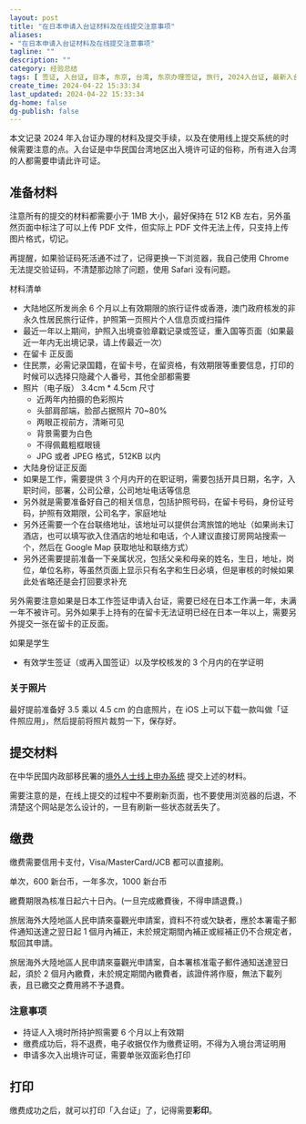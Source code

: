```yaml
---
layout: post
title: "在日本申请入台证材料及在线提交注意事项"
aliases:
- "在日本申请入台证材料及在线提交注意事项"
tagline: ""
description: ""
category: 经验总结
tags: [ 签证, 入台证, 日本, 东京, 台湾, 东京办理签证, 旅行, 2024入台证, 最新入台证办理 ]
create_time: 2024-04-22 15:33:34
last_updated: 2024-04-22 15:33:34
dg-home: false
dg-publish: false
---
```


本文记录 2024 年入台证办理的材料及提交手续，以及在使用线上提交系统的时候需要注意的点。入台证是中华民国台湾地区出入境许可证的俗称，所有进入台湾的人都需要申请此许可证。

## 准备材料

注意所有的提交的材料都需要小于 1MB 大小，最好保持在 512 KB 左右，另外虽然页面中标注了可以上传 PDF 文件，但实际上 PDF 文件无法上传，只支持上传图片格式，切记。

再提醒，如果验证码死活通不过了，记得更换一下浏览器，我自己使用 Chrome 无法提交验证码，不清楚那边除了问题，使用 Safari 没有问题。

材料清单

- 大陆地区所发尚余 6 个月以上有效期限的旅行证件或香港，澳门政府核发的非永久性居民旅行证件，护照第一页照片个人信息页或扫描件
- 最近一年以上期间，护照入出境查验章戳记录或签证，重入国等页面（如果最近一年内无出境记录，请上传最近一次）
- 在留卡 正反面
- 住民票，必需记录国籍，在留卡号，在留资格，有效期限等重要信息，打印的时候可以选择只隐藏个人番号，其他全部都需要
- 照片（电子版） 3.4cm \* 4.5cm 尺寸
  - 近两年内拍摄的色彩照片
  - 头部肩部端，脸部占据照片 70~80%
  - 两眼正视前方，清晰可见
  - 背景需要为白色
  - 不得佩戴粗框眼镜
  - JPG 或者 JPEG 格式，512KB 以内
- 大陆身份证正反面
- 如果是工作，需要提供 3 个月内开的在职证明，需要包括开具日期，名字，入职时间，部署，公司公章，公司地址电话等信息
- 另外就是需要准备好自己的相关信息，包括护照号码，在留卡号码，身份证号码，护照有效期限，公司名字，家庭地址
- 另外还需要一个在台联络地址，该地址可以提供台湾旅馆的地址（如果尚未订酒店，也可以填写欲入住酒店的地址和电话，个人建议直接订房网站搜索一个，然后在 Google Map 获取地址和联络方式）
- 另外还需要提前准备一下亲属状况，包括父亲和母亲的姓名，生日，地址，岗位，单位名称，等虽然页面上显示只有名字和生日必填，但是审核的时候如果此处省略还是会打回要求补充

另外需要注意如果是日本工作签证申请入台证，需要已经在日本工作满一年，未满一年不被许可。另外如果手上持有的在留卡无法证明已经在日本一年以上，需要另外提交一张在留卡的正反面。

如果是学生

- 有效学生签证（或再入国签证）以及学校核发的 3 个月内的在学证明

### 关于照片

最好提前准备好 3.5 乘以 4.5 cm 的白底照片，在 iOS 上可以下载一款叫做「证件照应用」，然后提前将照片裁剪一下，保存好。

## 提交材料

在中华民国内政部移民署的[境外人士线上申办系统](https://coa.immigration.gov.tw/coa-frontend/overseas-foreign-china) 提交上述的材料。

需要注意的是，在线上提交的过程中不要刷新页面，也不要使用浏览器的后退，不清楚这个网站是怎么设计的，一旦有刷新一些状态就丢失了。

## 缴费

缴费需要信用卡支付，Visa/MasterCard/JCB 都可以直接刷。

单次，600 新台币，一年多次，1000 新台币

繳費期限為核准日起六十日內。(一旦完成繳費後，不得申請退費。)

旅居海外大陸地區人民申請來臺觀光申請案，資料不符或欠缺者，應於本署電子郵件通知送達之翌日起 1 個月內補正，未於規定期間內補正或經補正仍不合規定者，駁回其申請。

旅居海外大陸地區人民申請來臺觀光申請案，自本署核准電子郵件通知送達翌日起，須於 2 個月內繳費，未於規定期間內繳費者，該證件將作廢，無法下載列表，且已繳交之費用將不予退費。

### 注意事项

- 持证人入境时所持护照需要 6 个月以上有效期
- 缴费成功后，将不退费，电子收据仅作为缴费证明，不得为入境台湾证明用
- 申请多次入出境许可证，需要单张双面彩色打印


## 打印

缴费成功之后，就可以打印「入台证」了，记得需要**彩印**。
